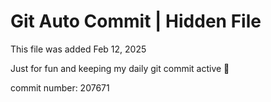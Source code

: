 # Git Auto Commit | Hidden File

This file was added Feb 12, 2025

Just for fun and keeping my daily git commit active 🤪

commit number: 207671

